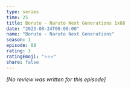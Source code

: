 ```yaml
---
type: series
time: 25
title: Boruto - Naruto Next Generations 1x88
date: "2023-08-24T00:00:00"
name: "Boruto - Naruto Next Generations"
season: 1
episode: 88
rating: 3
ratingEmoji: "⭐️⭐️⭐️"
share: false
---
```


_[No review was written for this episode]_